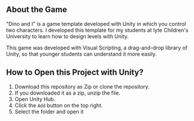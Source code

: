 ## About the Game

"Dino and I" is a game template developed with Unity in which you control two characters. I developed this template for my students at Iyte Children's University to learn how to design levels with Unity.

This game was developed with Visual Scripting, a drag-and-drop library of Unity, so that younger students can understand it more easily.


## How to Open this Project with Unity?

1. Download this repository as Zip or clone the repository.
2. If you downloaded it as a zip, unzip the file.
3. Open Unity Hub.
4. Click the `Add` button on the top right.
5. Select the folder and open it